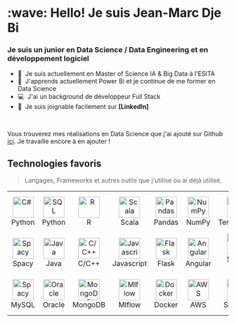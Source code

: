<h1 align="left" id="macropower-title">:wave: Hello! Je suis Jean-Marc Dje Bi</h1>
<h3 align="left">Je suis un junior en Data Science / Data Engineering et en développement logiciel</h3>

- :office: &nbsp;Je suis actuellement en Master of Science IA & Big Data à l'ESITA
- :seedling: &nbsp;J'apprends actuellement Power Bi et je continue de me former en Data Science
- :computer: &nbsp;J'ai un background de développeur Full Stack
- :speech_balloon: &nbsp;Je suis joignable facilement sur **[LinkedIn]**

<br>

Vous trouverez mes réalisations en Data Science que j'ai ajouté sur Github [ici](https://github.com/jdjebi/Datascience). Je travaille encore à en ajouter !


<h2 align="left" id="macropower-tech">Technologies favoris</h2>

> Langages, Frameworks et autres outils que j'utilise ou ai déjà utilisé.

<table>
  <tr>
    <td align="center" width="96">
      <a href="#macropower-tech">
        <img src="https://upload.wikimedia.org/wikipedia/commons/thumb/c/c3/Python-logo-notext.svg/1200px-Python-logo-notext.svg.png" width="48" height="48" alt="C#" />
      </a>
      <br>Python
    </td>
    <td align="center" width="96">
      <a href="#macropower-tech">
        <img src="https://db.cs.uni-tuebingen.de/teaching/ws2223/sql-is-a-programming-language/logo.svg" width="48" height="48" alt="SQL" />
      </a>
      <br>Python
    </td>
    <td align="center" width="96">
      <a href="#macropower-tech">
        <img src="https://upload.wikimedia.org/wikipedia/commons/thumb/1/1b/R_logo.svg/724px-R_logo.svg.png" width="48" height="48" alt="R" />
      </a>
      <br>R
    </td>
    <td align="center" width="96">
      <a href="#macropower-tech">
        <img src="https://cdn-icons-png.flaticon.com/512/6132/6132220.png" width="48" height="48" alt="Scala" />
      </a>
      <br>Scala
    </td>
    <td align="center" width="96">
      <a href="#macropower-tech">
        <img src="https://upload.wikimedia.org/wikipedia/commons/thumb/2/22/Pandas_mark.svg/274px-Pandas_mark.svg.png" width="48" height="48" alt="Pandas" />
      </a>
      <br>Pandas
    </td>
    <td align="center" width="96">
      <a href="#macropower-tech">
        <img src="https://www.pythontutorial.net/wp-content/uploads/2022/08/numpy-tutorial.svg" width="48" height="48" alt="NumPy" />
      </a>
      <br>NumPy
    </td>
    <td align="center" width="96">
      <a href="#macropower-tech" >
        <img src="https://upload.wikimedia.org/wikipedia/commons/thumb/2/2d/Tensorflow_logo.svg/langfr-220px-Tensorflow_logo.svg.png" width="48" height="48" alt="TensorFlow" />
      </a>
      <br>TensorFlow
    </td>
    <td align="center" width="96">
      <a href="#macropower-tech">
        <img src="https://pytorch.org/assets/images/pytorch-logo.png" width="48" height="48" alt="PyTorch" />
      </a>
      <br>PyTorch
    </td>
    <td align="center" width="96">
      <a href="#macropower-tech">
        <img src="https://upload.wikimedia.org/wikipedia/commons/thumb/0/05/Scikit_learn_logo_small.svg/1200px-Scikit_learn_logo_small.svg.png" width="48" height="48" alt="Scikit-Learn" />
      </a>
      <br>Scikit-Learn
    </td>
  </tr>
  <tr>
    <td align="center" width="96"> 
      <a href="#macropower-tech" >
        <img src="https://upload.wikimedia.org/wikipedia/commons/thumb/8/88/SpaCy_logo.svg/2560px-SpaCy_logo.svg.png" width="48" height="48" alt="Spacy" />
      </a>
      <br>Spacy
    </td>
    <td align="center" width="96">
      <a href="#macropower-tech" >
        <img src="https://img.icons8.com/color/512/java-coffee-cup-logo--v1.png" width="48" height="48" alt="Java" />
      </a>
      <br>Java
    </td>
    <td align="center"  width="96">
      <a href="#macropower-tech">
        <img src="https://upload.wikimedia.org/wikipedia/commons/thumb/1/18/ISO_C%2B%2B_Logo.svg/1822px-ISO_C%2B%2B_Logo.svg.png" width="48" height="48" alt="C/C++" />
      </a>
      <br>C/C++
    </td>
    <td align="center"  width="96">
      <a href="#macropower-tech">
        <img src="https://upload.wikimedia.org/wikipedia/commons/6/6a/JavaScript-logo.png" width="48" height="48" alt="Javascript" />
      </a>
      <br>Javascript
    </td>
    <td align="center" width="96">
      <a href="#macropower-tech">
        <img src="https://cdn.freebiesupply.com/logos/large/2x/flask-logo-png-transparent.png" width="48" height="48" alt="Flask" />
      </a>
      <br>Flask
    </td>
    <td align="center"  width="96">
      <a href="#macropower-tech">
        <img src="https://upload.wikimedia.org/wikipedia/commons/thumb/c/cf/Angular_full_color_logo.svg/2048px-Angular_full_color_logo.svg.png" width="48" height="48" alt="Angular" />
      </a>
      <br>Angular
    </td>
    <td align="center" width="96">
      <a href="#macropower-tech" >
        <img src="https://blog.talanlabs.com/microservices-partie-4-spring-boot/cover.png" width="48" height="48" alt="Spring Boot" />
      </a>
      <br>Spring Boot
    </td>
    <td align="center" width="96">
      <a href="#macropower-tech" >
        <img src="https://logowik.com/content/uploads/images/hadoop7135.jpg" width="48" height="48" alt="Hadoop" />
      </a>
      <br>Hadoop
    </td>
    <td align="center" width="96">
      <a href="#macropower-tech" >
        <img src="https://image.pngaaa.com/478/7261478-middle.png" width="48" height="48" alt="Spark" />
      </a>
      <br>Spark
    </td>
  </tr>
  <tr>
    <td align="center" width="96"> 
      <a href="#macropower-tech" >
        <img src="https://cdn.freebiesupply.com/logos/large/2x/mysql-logo-png-transparent.png" width="48" height="48" alt="Spacy" />
      </a>
      <br>MySQL
    </td>
    <td align="center" width="96">
      <a href="#macropower-tech" >
        <img src="https://www.pngplay.com/wp-content/uploads/5/Oracle-Logo-Transparent-Images.png" width="48" height="48" alt="Oracle" />
      </a>
      <br>Oracle
    </td>
    <td align="center"  width="96">
      <a href="#macropower-tech">
        <img src="https://w7.pngwing.com/pngs/956/695/png-transparent-mongodb-original-wordmark-logo-icon-thumbnail.png" width="48" height="48" alt="MongoDB" />
      </a>
      <br>MongoDB
    </td>
    <td align="center"  width="96">
      <a href="#macropower-tech">
        <img src="https://spark.apache.org/images/mlflow-logo.png" width="48" height="48" alt="Mlflow" />
      </a>
      <br>Mlflow
    </td>
    <td align="center" width="96">
      <a href="#macropower-tech">
        <img src="https://w7.pngwing.com/pngs/219/411/png-transparent-docker-logo-kubernetes-microservices-cloud-computing-dockers-logo-text-logo-cloud-computing-thumbnail.png" width="48" height="48" alt="Docker" />
      </a>
      <br>Docker
    </td>
    <td align="center"  width="96">
      <a href="#macropower-tech">
        <img src="https://upload.wikimedia.org/wikipedia/commons/thumb/9/93/Amazon_Web_Services_Logo.svg/1024px-Amazon_Web_Services_Logo.svg.png" width="48" height="48" alt="AWS" />
      </a>
      <br>AWS
    </td>
    <td align="center" width="96">
      <a href="#macropower-tech" >
        <img src="https://seeklogo.com/images/S/seaborn-logo-244EB2DEC5-seeklogo.com.png" width="48" height="48" alt="Seaborn" />
      </a>
      <br>Seaborn
    </td>
    <td align="center" width="96">
      <a href="#macropower-tech" >
        <img src="https://logowik.com/content/uploads/images/hadoop7135.jpg" width="48" height="48" alt="Hadoop" />
      </a>
      <br>Hadoop
    </td>
    <td align="center" width="96">
      <a href="#macropower-tech" >
        <img src="https://upload.wikimedia.org/wikipedia/commons/thumb/c/cf/New_Power_BI_Logo.svg/630px-New_Power_BI_Logo.svg.png" width="48" height="48" alt="Power BI" />
      </a>
      <br>Power BI
    </td>
  </tr>
</table>
